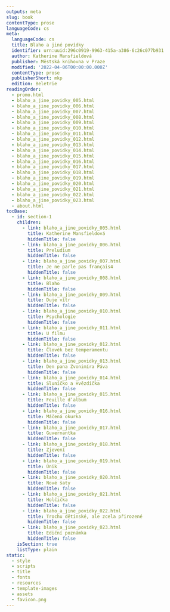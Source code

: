 ```yaml
---
outputs: meta
slug: book
contentType: prose
languageCode: cs
meta:
  languageCode: cs
  title: Blaho a jiné povídky
  identifier: urn:uuid:296c0919-9963-415a-a386-6c26c077b931
  author: Katherine Mansfieldová
  publisher: Městská knihovna v Praze
  modified: '2022-04-06T00:00:00.000Z'
  contentType: prose
  publisherShort: mkp
  edition: Beletrie
readingOrder:
  - promo.html
  - blaho_a_jine_povidky_005.html
  - blaho_a_jine_povidky_006.html
  - blaho_a_jine_povidky_007.html
  - blaho_a_jine_povidky_008.html
  - blaho_a_jine_povidky_009.html
  - blaho_a_jine_povidky_010.html
  - blaho_a_jine_povidky_011.html
  - blaho_a_jine_povidky_012.html
  - blaho_a_jine_povidky_013.html
  - blaho_a_jine_povidky_014.html
  - blaho_a_jine_povidky_015.html
  - blaho_a_jine_povidky_016.html
  - blaho_a_jine_povidky_017.html
  - blaho_a_jine_povidky_018.html
  - blaho_a_jine_povidky_019.html
  - blaho_a_jine_povidky_020.html
  - blaho_a_jine_povidky_021.html
  - blaho_a_jine_povidky_022.html
  - blaho_a_jine_povidky_023.html
  - about.html
tocBase:
  - id: section-1
    children:
      - link: blaho_a_jine_povidky_005.html
        title: Katherine Mansfieldová
        hiddenTitle: false
      - link: blaho_a_jine_povidky_006.html
        title: Preludium
        hiddenTitle: false
      - link: blaho_a_jine_povidky_007.html
        title: Je ne parle pas français4
        hiddenTitle: false
      - link: blaho_a_jine_povidky_008.html
        title: Blaho
        hiddenTitle: false
      - link: blaho_a_jine_povidky_009.html
        title: Duje vítr
        hiddenTitle: false
      - link: blaho_a_jine_povidky_010.html
        title: Psychologie
        hiddenTitle: false
      - link: blaho_a_jine_povidky_011.html
        title: U filmu
        hiddenTitle: false
      - link: blaho_a_jine_povidky_012.html
        title: Člověk bez temperamentu
        hiddenTitle: false
      - link: blaho_a_jine_povidky_013.html
        title: Den pana Zvonimíra Páva
        hiddenTitle: false
      - link: blaho_a_jine_povidky_014.html
        title: Sluníčko a Hvězdička
        hiddenTitle: false
      - link: blaho_a_jine_povidky_015.html
        title: Feuille d’album
        hiddenTitle: false
      - link: blaho_a_jine_povidky_016.html
        title: Máčená okurka
        hiddenTitle: false
      - link: blaho_a_jine_povidky_017.html
        title: Guvernantka
        hiddenTitle: false
      - link: blaho_a_jine_povidky_018.html
        title: Zjevení
        hiddenTitle: false
      - link: blaho_a_jine_povidky_019.html
        title: Únik
        hiddenTitle: false
      - link: blaho_a_jine_povidky_020.html
        title: Nové šaty
        hiddenTitle: false
      - link: blaho_a_jine_povidky_021.html
        title: Holčička
        hiddenTitle: false
      - link: blaho_a_jine_povidky_022.html
        title: Trochu dětinské, ale zcela přirozené
        hiddenTitle: false
      - link: blaho_a_jine_povidky_023.html
        title: Ediční poznámka
        hiddenTitle: false
    isSection: true
    listType: plain
static:
  - style
  - scripts
  - title
  - fonts
  - resources
  - template-images
  - assets
  - favicon.png
---
```

